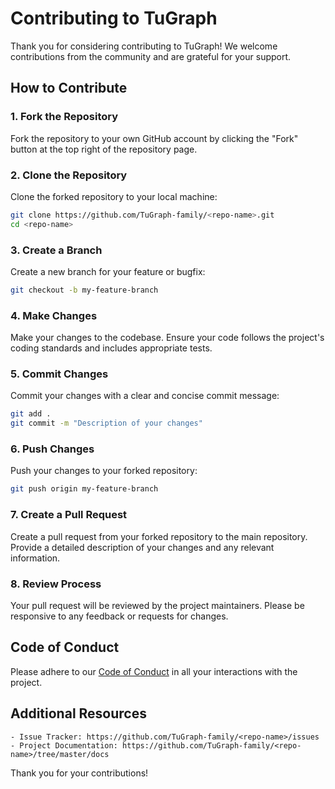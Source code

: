 # Contributing to TuGraph

Thank you for considering contributing to TuGraph! We welcome contributions from the community and are grateful for your support.

## How to Contribute

### 1. Fork the Repository
Fork the repository to your own GitHub account by clicking the "Fork" button at the top right of the repository page.

### 2. Clone the Repository
Clone the forked repository to your local machine:
```bash
git clone https://github.com/TuGraph-family/<repo-name>.git
cd <repo-name>
```

### 3. Create a Branch
Create a new branch for your feature or bugfix:
```bash
git checkout -b my-feature-branch
```

### 4. Make Changes
Make your changes to the codebase. Ensure your code follows the project's coding standards and includes appropriate tests.

### 5. Commit Changes
Commit your changes with a clear and concise commit message:
```bash
git add .
git commit -m "Description of your changes"
```

### 6. Push Changes
Push your changes to your forked repository:
```bash
git push origin my-feature-branch
```

### 7. Create a Pull Request
Create a pull request from your forked repository to the main repository. Provide a detailed description of your changes and any relevant information.

### 8. Review Process
Your pull request will be reviewed by the project maintainers. Please be responsive to any feedback or requests for changes.

## Code of Conduct
Please adhere to our [Code of Conduct](../CODE_OF_CONDUCT.md) in all your interactions with the project.

## Additional Resources
```
- Issue Tracker: https://github.com/TuGraph-family/<repo-name>/issues
- Project Documentation: https://github.com/TuGraph-family/<repo-name>/tree/master/docs
```

Thank you for your contributions!

